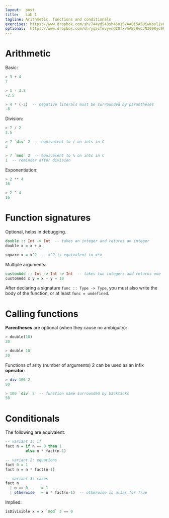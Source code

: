 ```yaml
---
layout:  post
title:   Lab 1
tagline: Arithmetic, functions and conditionals
exercises: https://www.dropbox.com/sh/744yd543sh45o15/AABi5A5UiwKool1vO1Pg_RFCa?dl=0
optional:  https://www.dropbox.com/sh/yq5cfevyvnd20fx/AABzRvCJN309Ryc99JuhE6zma?dl=0
---
```



# Arithmetic

Basic:

```haskell
> 3 + 4
7

> 1 - 3.5
-2.5

> 4 * (-2)  -- negative literals must be surrounded by parantheses
-8
```

Division:

```haskell
> 7 / 2
3.5

> 7 `div` 2  -- equivalent to / on ints in C
3

> 7 `mod` 2  -- equivalent to % on ints in C
1  -- reminder after division
```

Exponentiation:

```haskell
> 2 ** 4
16

> 2 ^ 4
16
```



# Function signatures

Optional, helps in debugging.

```haskell
double :: Int -> Int  -- takes an integer and returns an integer
double x = x + x

square x = x^2  -- x^2 is equivalent to x*x
```

Multiple arguments:

```haskell
customAdd :: Int -> Int -> Int  -- takes two integers and returns one
customAdd x y = x + y + 10
```

After declaring a signature `func :: Type -> Type`, you must also write the body of the function, or at least `func = undefined`.



# Calling functions

**Parentheses** are optional (when they cause no ambiguity):

```haskell
> double(10)
20

> double 10
20
```

Functions of arity (number of arguments) 2 can be used as an infix **operator**:

```haskell
> div 100 2
50

> 100 `div` 2  -- function name surrounded by backticks
50
```



# Conditionals

The following are equivalent:

```haskell
-- variant 1: if
fact n = if n == 0 then 1
         else n * fact(n-1)

-- variant 2: equations
fact 0 = 1
fact n = n * fact(n-1)

-- variant 3: cases
fact n
  | n == 0      = 1
  | otherwise   = n * fact(n-1)  -- otherwise is alias for True
```

Implied:

```haskell
isDivisible x = x `mod` 3 == 0
```
